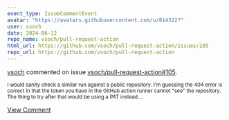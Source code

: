 ```yaml
---
event_type: IssueCommentEvent
avatar: "https://avatars.githubusercontent.com/u/814322?"
user: vsoch
date: 2024-06-12
repo_name: vsoch/pull-request-action
html_url: https://github.com/vsoch/pull-request-action/issues/105
repo_url: https://github.com/vsoch/pull-request-action
---
```


<a href='https://github.com/vsoch' target='_blank'>vsoch</a> commented on issue <a href='https://github.com/vsoch/pull-request-action/issues/105' target='_blank'>vsoch/pull-request-action#105</a>.

<small>I would sanity check a similar run against a public repository. I'm guessing the 404 error is correct in that the token you have in the GitHub action runner cannot "see" the repository. The thing to try after that would be using a PAT instead....</small>

<a href='https://github.com/vsoch/pull-request-action/issues/105' target='_blank'>View Comment</a>